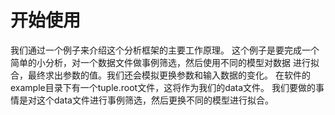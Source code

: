 # 开始使用
我们通过一个例子来介绍这个分析框架的主要工作原理。
这个例子是要完成一个简单的小分析，对一个数据文件做事例筛选，然后使用不同的模型对数据
进行拟合，最终求出参数的值。我们还会模拟更换参数和输入数据的变化。
在软件的example目录下有一个tuple.root文件，这将作为我们的data文件。
我们要做的事情是对这个data文件进行事例筛选，然后更换不同的模型进行拟合。
